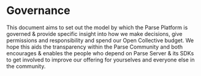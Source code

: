 # Governance
This document aims to set out the model by which the Parse Platform is governed & provide specific insight into how we make decisions, give permissions and responsibility and spend our Open Collective budget. We hope this aids the transparency within the Parse Community and both encourages & enables the people who depend on Parse Server & its SDKs to get involved to improve our offering for yourselves and everyone else in the community.
